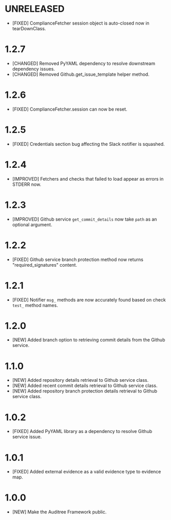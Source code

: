 # UNRELEASED

- [FIXED] ComplianceFetcher session object is auto-closed now in tearDownClass.

# 1.2.7

- [CHANGED] Removed PyYAML dependency to resolve downstream dependency issues.
- [CHANGED] Removed Github.get_issue_template helper method.

# 1.2.6

- [FIXED] ComplianceFetcher.session can now be reset.

# 1.2.5

- [FIXED] Credentials section bug affecting the Slack notifier is squashed.

# 1.2.4

- [IMPROVED] Fetchers and checks that failed to load appear as errors in STDERR now.

# 1.2.3

- [IMPROVED] Github service `get_commit_details` now take `path` as an optional argument.

# 1.2.2

- [FIXED] Github service branch protection method now returns "required_signatures" content.

# 1.2.1

- [FIXED] Notifier `msg_` methods are now accurately found based on check `test_` method names.

# 1.2.0

- [NEW] Added branch option to retrieving commit details from the Github service.

# 1.1.0

- [NEW] Added repository details retrieval to Github service class.
- [NEW] Added recent commit details retrieval to Github service class.
- [NEW] Added repository branch protection details retrieval to Github service class.

# 1.0.2

- [FIXED] Added PyYAML library as a dependency to resolve Github service issue.

# 1.0.1

- [FIXED] Added external evidence as a valid evidence type to evidence map.

# 1.0.0

- [NEW] Make the Auditree Framework public.
